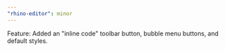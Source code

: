 ```yaml
---
"rhino-editor": minor
---
```


Feature: Added an "inline code" toolbar button, bubble menu buttons, and default styles.
